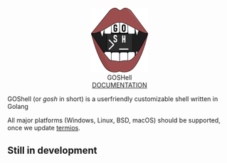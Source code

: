 <p align="center">
    <img width="128" alt="GOSH" src="./docs/assets/Gosh.png"><br />
    GOSHell<br />
    <a href="//rythenglyth.github.io/gosh/">DOCUMENTATION</a>
</p>

GOShell (or *gosh* in short) is a userfriendly customizable shell written in Golang

All major platforms (Windows, Linux, BSD, macOS) should be supported, once we update [termios](github.com/scrouthtv/termios).

## Still in development
